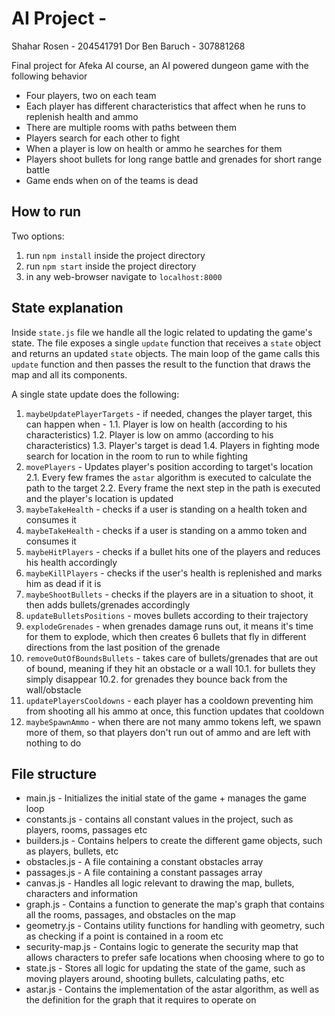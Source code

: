 # AI Project - 
Shahar Rosen - 204541791
Dor Ben Baruch - 307881268

Final project for Afeka AI course, an AI powered dungeon game with the following behavior
- Four players, two on each team
- Each player has different characteristics that affect when he runs to replenish health and ammo
- There are multiple rooms with paths between them
- Players search for each other to fight
- When a player is low on health or ammo he searches for them
- Players shoot bullets for long range battle and grenades for short range battle
- Game ends when on of the teams is dead

## How to run
Two options:
1. run `npm install` inside the project directory
2. run `npm start` inside the project directory
3. in any web-browser navigate to `localhost:8000`

## State explanation
Inside `state.js` file we handle all the logic related to updating the game's state.
The file exposes a single `update` function that receives a `state` object and returns an updated `state` objects. The main loop of the game calls this `update` function and then passes the result to the function that draws the map and all its components.

A single state update does the following:
1. `maybeUpdatePlayerTargets` - if needed, changes the player target, this can happen when -
1.1. Player is low on health (according to his characteristics)
1.2. Player is low on ammo  (according to his characteristics)
1.3. Player's target is dead
1.4. Players in fighting mode search for location in the room to run to while fighting
2. `movePlayers` - Updates player's position according to target's location
2.1. Every few frames the `astar` algorithm is executed to calculate the path to the target
2.2. Every frame the next step in the path is executed and the player's location is updated
3. `maybeTakeHealth` - checks if a user is standing on a health token and consumes it
4. `maybeTakeHealth` - checks if a user is standing on a ammo token and consumes it
5. `maybeHitPlayers` - checks if a bullet hits one of the players and reduces his health accordingly
6. `maybeKillPlayers` - checks if the user's health is replenished and marks him as dead if it is
7. `maybeShootBullets` - checks if the players are in a situation to shoot, it then adds bullets/grenades accordingly
8. `updateBulletsPositions` - moves bullets according to their trajectory
9. `explodeGrenades` - when grenades damage runs out, it means it's time for them to explode, which then creates 6 bullets that fly in different directions from the last position of the grenade
10. `removeOutOfBoundsBullets` - takes care of bullets/grenades that are out of bound, meaning if they hit an obstacle or a wall
10.1. for bullets they simply disappear
10.2. for grenades they bounce back from the wall/obstacle
11. `updatePlayersCooldowns` - each player has a cooldown preventing him from shooting all his ammo at once, this function updates that cooldown
12. `maybeSpawnAmmo` - when there are not many ammo tokens left, we spawn more of them, so that players don't run out of ammo and are left with nothing to do

## File structure
- main.js - Initializes the initial state of the game + manages the game loop
- constants.js - contains all constant values in the project, such as players, rooms, passages etc
- builders.js - Contains helpers to create the different game objects, such as players, bullets, etc
- obstacles.js - A file containing a constant obstacles array
- passages.js - A file containing a constant passages array
- canvas.js - Handles all logic relevant to drawing the map, bullets, characters and information
- graph.js - Contains a function to generate the map's graph that contains all the rooms, passages, and obstacles on the map
- geometry.js - Contains utility functions for handling with geometry, such as checking if a point is contained in a room etc
- security-map.js - Contains logic to generate the security map that allows characters to prefer safe locations when choosing where to go to
- state.js - Stores all logic for updating the state of the game, such as moving players around, shooting bullets, calculating paths, etc
- astar.js - Contains the implementation of the astar algorithm, as well as the definition for the graph that it requires to operate on

